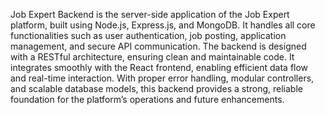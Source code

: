 Job Expert Backend is the server-side application of the Job Expert platform, built using Node.js, Express.js, and MongoDB. It handles all core functionalities such as user authentication, job posting, application management, and secure API communication. The backend is designed with a RESTful architecture, ensuring clean and maintainable code. It integrates smoothly with the React frontend, enabling efficient data flow and real-time interaction. With proper error handling, modular controllers, and scalable database models, this backend provides a strong, reliable foundation for the platform’s operations and future enhancements.
